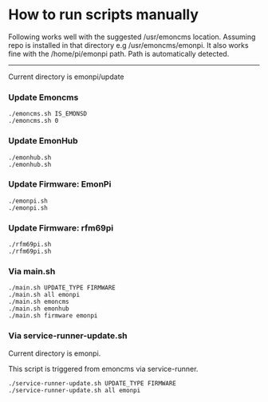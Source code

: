 # How to run scripts manually

Following works well with the suggested /usr/emoncms location. Assuming repo is installed in that directory e.g /usr/emoncms/emonpi. It also works fine with the /home/pi/emonpi path. Path is automatically detected.

---

Current directory is emonpi/update

### Update Emoncms

    ./emoncms.sh IS_EMONSD
    ./emoncms.sh 0
    
### Update EmonHub

    ./emonhub.sh
    ./emonhub.sh
    
### Update Firmware: EmonPi

    ./emonpi.sh
    ./emonpi.sh
    
### Update Firmware: rfm69pi

    ./rfm69pi.sh
    ./rfm69pi.sh
    
### Via main.sh

    ./main.sh UPDATE_TYPE FIRMWARE
    ./main.sh all emonpi
    ./main.sh emoncms
    ./main.sh emonhub
    ./main.sh firmware emonpi
    
### Via service-runner-update.sh

Current directory is emonpi.

This script is triggered from emoncms via service-runner.

    ./service-runner-update.sh UPDATE_TYPE FIRMWARE
    ./service-runner-update.sh all emonpi

